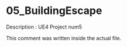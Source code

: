 # 05_BuildingEscape
Description : UE4 Project num5

This comment was written inside the actual file.

